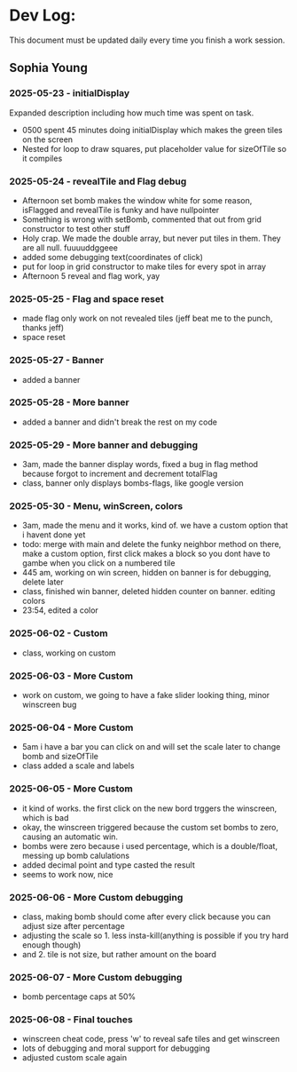 # Dev Log:

This document must be updated daily every time you finish a work session.

## Sophia Young

### 2025-05-23 - initialDisplay
Expanded description including how much time was spent on task.
- 0500 spent 45 minutes doing initialDisplay which makes the green tiles on the screen
- Nested for loop to draw squares, put placeholder value for sizeOfTile so it compiles
### 2025-05-24 - revealTile and Flag debug
- Afternoon set bomb makes the window white for some reason, isFlagged and revealTile is funky and have nullpointer
- Something is wrong with setBomb, commented that out from grid constructor to test other stuff
- Holy crap. We made the double array, but never put tiles in them. They are all null. fuuuuddggeee
- added some debugging text(coordinates of click)
- put for loop in grid constructor to make tiles for every spot in array
- Afternoon 5 reveal and flag work, yay
### 2025-05-25 - Flag and space reset
- made flag only work on not revealed tiles (jeff beat me to the punch, thanks jeff)
- space reset
### 2025-05-27 - Banner
- added a banner
### 2025-05-28 - More banner
- added a banner and didn't break the rest on my code
### 2025-05-29 - More banner and debugging
- 3am, made the banner display words, fixed a bug in flag method because forgot to increment and decrement totalFlag
- class, banner only displays bombs-flags, like google version
### 2025-05-30 - Menu, winScreen, colors
- 3am, made the menu and it works, kind of. we have a custom option that i havent done yet
- todo: merge with main and delete the funky neighbor method on there, make a custom option, first click makes a block so you dont have to gambe when you click on a numbered tile
- 445 am, working on win screen, hidden on banner is for debugging, delete later
- class, finished win banner, deleted hidden counter on banner. editing colors
- 23:54, edited a color
### 2025-06-02 - Custom
- class, working on custom
### 2025-06-03 - More Custom
- work on custom, we going to have a fake slider looking thing, minor winscreen bug
### 2025-06-04 - More Custom
- 5am i have a bar you can click on and will set the scale later to change bomb and sizeOfTile
- class added a scale and labels
### 2025-06-05 - More Custom
- it kind of works. the first click on the new bord trggers the winscreen, which is bad
- okay, the winscreen triggered because the custom set bombs to zero, causing an automatic win.
- bombs were zero because i used percentage, which is a double/float, messing up bomb calulations
- added decimal point and type casted the result
- seems to work now, nice
### 2025-06-06 - More Custom debugging
- class, making bomb should come after every click because you can adjust size after percentage
- adjusting the scale so 1. less insta-kill(anything is possible if you try hard enough though)
- and 2. tile is not size, but rather amount on the board
### 2025-06-07 - More Custom debugging
- bomb percentage caps at 50%
### 2025-06-08 - Final touches
- winscreen cheat code, press 'w' to reveal safe tiles and get winscreen
- lots of debugging and moral support for debugging
- adjusted custom scale again

